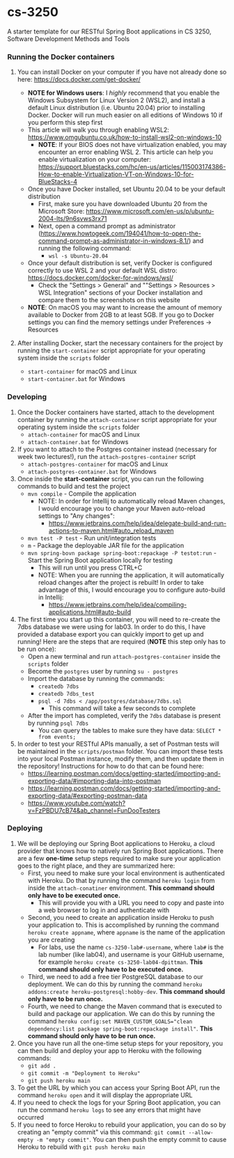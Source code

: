 # cs-3250
A starter template for our RESTful Spring Boot applications in CS 3250, Software Development Methods and Tools

### Running the Docker containers
1. You can install Docker on your computer if you have not already done so here: https://docs.docker.com/get-docker/
    * **NOTE for Windows users**: I *highly* recommend that you enable the Windows Subsystem for Linux Version 2 (WSL2), and install a default Linux distribution (i.e. Ubuntu 20.04) prior to installing Docker. Docker will run much easier on all editions of Windows 10 if you perform this step first
    * This article will walk you through enabling WSL2: https://www.omgubuntu.co.uk/how-to-install-wsl2-on-windows-10
        - **NOTE**: If your BIOS does not have virtualization enabled, you may encounter an error enabling WSL 2. This article can help you enable virtualization on your computer: https://support.bluestacks.com/hc/en-us/articles/115003174386-How-to-enable-Virtualization-VT-on-Windows-10-for-BlueStacks-4
    * Once you have Docker installed, set Ubuntu 20.04 to be your default distribution
      - First, make sure you have downloaded Ubuntu 20 from the Microsoft Store: https://www.microsoft.com/en-us/p/ubuntu-2004-lts/9n6svws3rx71
      - Next, open a command prompt as administrator (https://www.howtogeek.com/194041/how-to-open-the-command-prompt-as-administrator-in-windows-8.1/) and running the following command:
        - `wsl -s Ubuntu-20.04`
    * Once your default distribution is set, verify Docker is configured correctly to use WSL 2 and your default WSL distro: https://docs.docker.com/docker-for-windows/wsl/
        - Check the "Settings > General" and ""Settings > Resources > WSL Integration" sections of your Docker installation and compare them to the screenshots on this website
    * **NOTE**: On macOS you may want to increase the amount of memory available to Docker from 2GB to at least 5GB. If you go to Docker settings you can find the memory settings under Preferences -> Resources

2. After installing Docker, start the necessary containers for the project by running the `start-container` script appropriate for your operating system inside the `scripts` folder
    - `start-container` for macOS and Linux
    - `start-container.bat` for Windows

### Developing

1. Once the Docker containers have started, attach to the development container by running the `attach-container` script appropriate for your operating system inside the `scripts` folder
    - `attach-container` for macOS and Linux
    - `attach-container.bat` for Windows
2. If you want to attach to the Postgres container instead (necessary for week two lectures!), run the `attach-postgres-container` script
   - `attach-postgres-container` for macOS and Linux
   - `attach-postgres-container.bat` for Windows 
3. Once inside the **start-container** script, you can run the following commands to build and test the project
   - `mvn compile` - Compile the application
     - NOTE: In order for Intellij to automatically reload Maven changes, I would encourage you to change your Maven auto-reload settings to "Any changes":
       - https://www.jetbrains.com/help/idea/delegate-build-and-run-actions-to-maven.html#auto_reload_maven
   - `mvn test -P test` - Run unit/integration tests
   - `m` - Package the deployable JAR file for the application
   - `mvn spring-bovn package spring-boot:repackage -P testot:run` - Start the Spring Boot application locally for testing
      - This will run until you press CTRL+C
      - NOTE: When you are running the application, it will automatically reload changes after the project is rebuilt! In order to take advantage of this, I would encourage you to configure auto-build in Intellij:
        - https://www.jetbrains.com/help/idea/compiling-applications.html#auto-build
4. The first time you start up this container, you will need to re-create the 7dbs database we were using for lab03. In order to do this, I have provided a database export you can quickly import to get up and running! Here are the steps that are required (**NOTE** this step only has to be run once):
   - Open a new terminal and run `attach-postgres-container` inside the `scripts` folder
   - Become the `postgres` user by running `su - postgres`
   - Import the database by running the commands:
     - `createdb 7dbs`
     - `createdb 7dbs_test`
     - `psql -d 7dbs < /app/postgres/database/7dbs.sql`
       - This command will take a few seconds to complete
   - After the import has completed, verify the `7dbs` database is present by running `psql 7dbs`
     - You can query the tables to make sure they have data: `SELECT * from events;`
5. In order to test your RESTful APIs manually, a set of Postman tests will be maintained in the `scripts/postman` folder. You can import these tests into your local Postman instance, modify them, and then update them in the repository! Instructions for how to do that can be found here:
   - https://learning.postman.com/docs/getting-started/importing-and-exporting-data/#importing-data-into-postman
   - https://learning.postman.com/docs/getting-started/importing-and-exporting-data/#exporting-postman-data
   - https://www.youtube.com/watch?v=FzPBDU7cB74&ab_channel=FunDooTesters

### Deploying

1. We will be deploying our Spring Boot applications to Heroku, a cloud provider that knows how to natively run Spring Boot applications. There are a few **one-time** setup steps required to make sure your application goes to the right place, and they are summarized here:
   - First, you need to make sure your local environment is authenticated with Heroku. Do that by running the command `heroku login` from inside the `attach-conatiner` environment. **This command should only have to be executed once.**
     - This will provide you with a URL you need to copy and paste into a web browser to log in and authenticate with
   - Second, you need to create an application inside Heroku to push your application to. This is accomplished by running the command `heroku create appname`, where `appname` is the name of the application you are creating
     - For labs, use the name `cs-3250-lab#-username`, where `lab#` is the lab number (like lab04), and username is your GitHub username, for example `heroku create cs-3250-lab04-dpittman`. **This command should only have to be executed once.**
   - Third, we need to add a free tier PostgreSQL database to our deployment. We can do this by running the command `heroku addons:create heroku-postgresql:hobby-dev`. **This command should only have to be run once.**
   - Fourth, we need to change the Maven command that is executed to build and package our application. We can do this by running the command `heroku config:set MAVEN_CUSTOM_GOALS="clean dependency:list package spring-boot:repackage install"`. **This command should only have to be run once.**
2. Once you have run all the one-time setup steps for your repository, you can then build and deploy your app to Heroku with the following commands:
   - `git add .`
   - `git commit -m "Deployment to Heroku"`
   - `git push heroku main`
3. To get the URL by which you can access your Spring Boot API, run the command `heroku open` and it will display the appropriate URL
4. If you need to check the logs for your Spring Boot application, you can run the command `heroku logs` to see any errors that might have occurred
5. If you need to force Heroku to rebuild your application, you can do so by creating an "empty commit" via this command: `git commit --allow-empty -m "empty commit"`. You can then push the empty commit to cause Heroku to rebuild with `git push heroku main`
